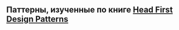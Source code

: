 Паттерны, изученные по книге [Head First Design Patterns](https://github.com/zaharpetrow/patterns/blob/master/Head_first.pdf)
-------------------------------------------------------
